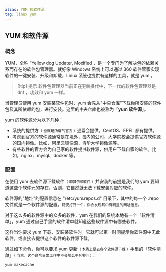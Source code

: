 ```yaml
---
alias: YUM 和软件源
tag: linux yum
---
```


## YUM 和软件源

### 概念

YUM，全称 “Yellow dog Updater, Modified ，是一个专门为了解决包的依赖关系而存在的软件包管理器。就好像 Windows 系统上可以通过 360 软件管家实现软件的一键安装、升级和卸载，Linux 系统也提供有这样的工具，就是 yum 。

> [!tip] 提示
> 软件包管理器当前正在更新换代中，下一代的软件包管理器是 dnf ，功效和 yum 一样。

当管理员使用 yum 安装某软件包时，yum 会先从"中央仓库"下载你所安装的软件包及其所依赖的包，进行安装。这里的中央仓库也被称为「**yum 软件源**」。

yum 的软件源分为以下几种：

- 系统的提供方<small>（ 也就是所谓的官方 ）</small>通常会提供。CentOS、EPEL 都有提供。
- 考虑到官方的软件源通常是在境外，国内的公司、大学院校会提供官方软件源的国内镜像。比如，阿里云镜像源、清华大学镜像源等。
- 有些软件的官方会为自己家的软件提供软件源，供用户下载自家的软件。比如，nginx、mysql、docker 等。

### 配置

在使用 yum 去软件源下载软件<small>（ 即其依赖软件 ）</small>并安装的前提是我们的 yum 要知道这些个软件元的存在，否则，它自然就无法下载安装对应的软件。

软件源的"地址"的配置信息在 "/etc/yum.repos.d" 目录下，其中的每一个 .repo 文件就是一个软件源的配置。<small>随便打开一个，你会发现其中有明显的网址信息。</small>

对于这么多的软件源中的众多的软件，yum 在我们的系统本地有一个「软件清单」，yum 通过自己手里的软件清单就知道这些软件源中有哪些软件。

这样当你要求 yum 下载、安装某软件时，它就可以第一时间提示你软件源中无此软件，或直接去提供这个软件的软件源下载。

通过如下命令，你可以要求 yum 更新<small>（ 本质上是去各个软件源下载 ）</small>手里的「软件清单」<small>（ 当然，这个命令日常工作中不会那么平凡执行 ）</small>：

```bash
yum makecache
```

